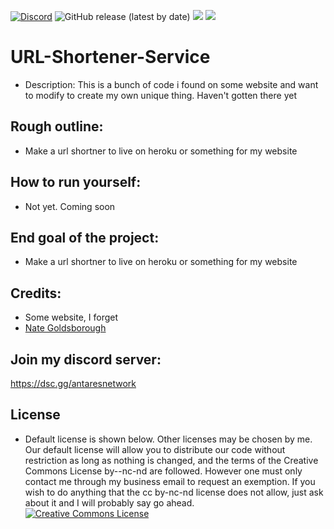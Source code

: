 [![Discord](https://discordapp.com/api/guilds/649703068799336454/widget.png)](https://discordapp.com/invite/KKYw763)
![GitHub release (latest by date)](https://img.shields.io/github/v/release/nathen418/template-repo?style=social)
![](https://img.shields.io/github/repo-size/nathen418/template-repo?color=Green&style=flat-square)
![](https://img.shields.io/tokei/lines/github/nathen418/template-repo?style=flat-square)  

# URL-Shortener-Service 
- Description: This is a bunch of code i found on some website and want to modify to create my own unique thing. Haven't gotten there yet

## Rough outline:
- Make a url shortner to live on heroku or something for my website

## How to run yourself:
- Not yet. Coming soon


## End goal of the project:
- Make a url shortner to live on heroku or something for my website


## Credits:
- Some website, I forget
- [Nate Goldsborough](https://github.com/nathen418)

## Join my discord server:
https://dsc.gg/antaresnetwork

## License
- Default license is shown below. Other licenses may be chosen by me. Our default license will allow you to distribute our code without restriction as long as nothing is changed, and the terms of the Creative Commons License by--nc-nd are followed. However one must only contact me through my business email to request an exemption. If you wish to do anything that the cc by-nc-nd license does not allow, just ask about it and I will probably say go ahead.  
<a rel="license" href="https://creativecommons.org/licenses/by-nc-nd/4.0/"><img alt="Creative Commons License" style="border-width:0" src="https://i.creativecommons.org/l/by-nc-nd/4.0/88x31.png" /></a>
